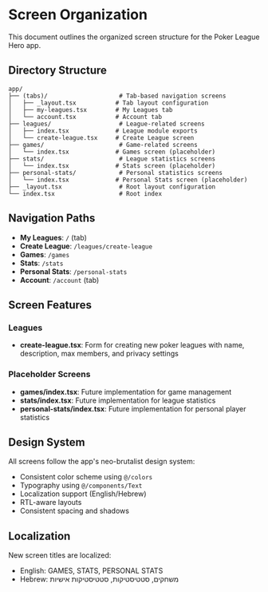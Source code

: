 # Screen Organization

This document outlines the organized screen structure for the Poker League Hero app.

## Directory Structure

```
app/
├── (tabs)/                    # Tab-based navigation screens
│   ├── _layout.tsx           # Tab layout configuration
│   ├── my-leagues.tsx        # My Leagues tab
│   └── account.tsx           # Account tab
├── leagues/                   # League-related screens
│   ├── index.tsx             # League module exports
│   └── create-league.tsx     # Create League screen
├── games/                     # Game-related screens
│   └── index.tsx             # Games screen (placeholder)
├── stats/                     # League statistics screens
│   └── index.tsx             # Stats screen (placeholder)
├── personal-stats/            # Personal statistics screens
│   └── index.tsx             # Personal Stats screen (placeholder)
├── _layout.tsx                # Root layout configuration
└── index.tsx                  # Root index
```

## Navigation Paths

- **My Leagues**: `/` (tab)
- **Create League**: `/leagues/create-league`
- **Games**: `/games`
- **Stats**: `/stats`
- **Personal Stats**: `/personal-stats`
- **Account**: `/account` (tab)

## Screen Features

### Leagues

- **create-league.tsx**: Form for creating new poker leagues with name, description, max members, and privacy settings

### Placeholder Screens

- **games/index.tsx**: Future implementation for game management
- **stats/index.tsx**: Future implementation for league statistics
- **personal-stats/index.tsx**: Future implementation for personal player statistics

## Design System

All screens follow the app's neo-brutalist design system:

- Consistent color scheme using `@/colors`
- Typography using `@/components/Text`
- Localization support (English/Hebrew)
- RTL-aware layouts
- Consistent spacing and shadows

## Localization

New screen titles are localized:

- English: GAMES, STATS, PERSONAL STATS
- Hebrew: משחקים, סטטיסטיקות, סטטיסטיקות אישיות
